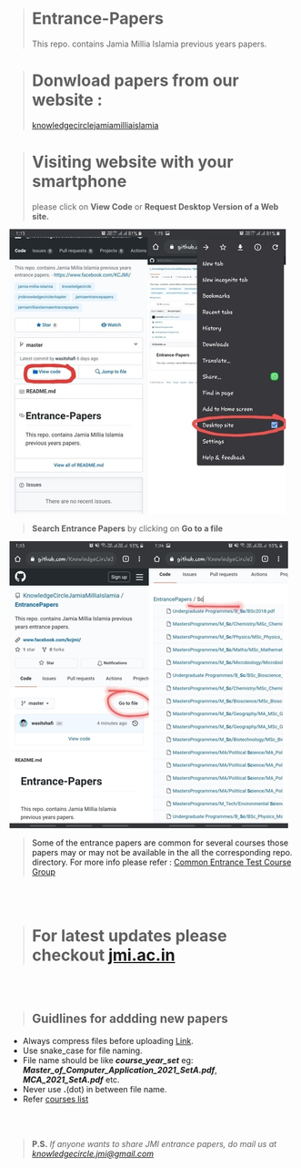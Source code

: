 > # Entrance-Papers
> This repo. contains Jamia Millia Islamia previous years papers.

> # Donwload papers from our website : 
> <a href='https://knowledgecirclejamiamilliaislamia.github.io/'>knowledgecirclejamiamilliaislamia<a/>

  
> # **Visiting website with your smartphone**
> please click on <b>View Code</b> or <b>Request Desktop Version of a Web site.</b>


<img src="/Misc/img1.jpeg"/>
<br/>

> **Search Entrance Papers** by clicking on **Go to a file**<br/>

<img src="/Misc/img2.jpg"/>
<br/>

> <p>Some of the entrance papers are common for several courses those papers may or may not be available in the all the corresponding repo. directory.
> For more info please refer : <a href="/Misc/Common_Entrance_Test_For_The_Group_B01_B04_B05_B06_Others.pdf" title="Course Groups"> Common Entrance Test Course Group </a></p>

<br/>
<br/>

> <h1>For latest updates please checkout <a href="https://www.jmi.ac.in/" title="Jamia Millia Islamia">jmi.ac.in</a></h1>
<br/>
<br/>

> <h2><b>Guidlines for addding new papers</b></h2>

- Always compress files before uploading <a href="https://www.ilovepdf.com/compress_pdf">Link</a>.
- Use snake_case for file naming.
- File name should be like **_course_year_set_** eg: **_Master_of_Computer_Application_2021_SetA.pdf_**, **_MCA_2021_SetA.pdf_** etc.
- Never use **.**(dot) in between file name.
- Refer <a href="https://www.jmi.ac.in/studyatjamia/courseslist/regular">courses list</a>

<br/>
<br/>

> **P.S.** _If anyone wants to share JMI entrance papers, do mail us at <a href="mailto:knowledgecircle.jmi@gmail.com">knowledgecircle.jmi@gmail.com</a>_
